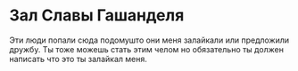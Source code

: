 <html>
  <h1>Зал Славы Гашанделя</h1>
    <p>Эти люди попали сюда подомушто они меня залайкали или предложили дружбу. Ты тоже можешь стать этим челом но обязательно ты должен написать что это ты залайкал меня.</p>
  
